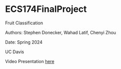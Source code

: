 # ECS174FinalProject
Fruit Classification

Authors: Stephen Donecker, Wahad Latif, Chenyi Zhou

Date: Spring 2024

UC Davis

Video Presentation [here](https://youtu.be/dBJcwC0Y7sQ)
